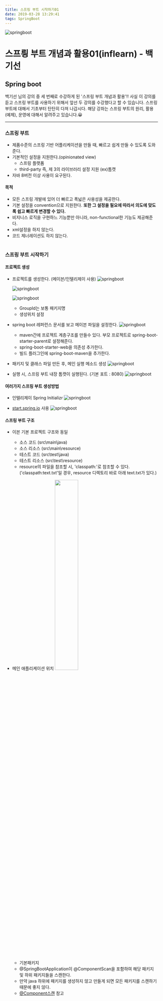 ```yaml
---
title: 스프링 부트 시작하기01
date: 2019-03-28 13:29:41
tags: SpringBoot
---
```

![springboot](images/springboot_logo.png)
# 스프릥 부트 개념과 활용01(inflearn) - 백기선 
## Spring boot

백기선 님의 강의 중 세 번째로 수강하게 된 '스프링 부트 개념과 활용'!!
사실 이 강의를 듣고 스프링 부트를 사용하기 위해서 앞선 두 강의를 수강했다고 할 수 있습니다.
스프링 부트에 대해서 기초부터 탄탄히 다져 나갑시다.
해당 강좌는 스프링 부트의 원리, 활용(예제), 운영에 대해서 알려주고 있습니다.😀

***

### 스프링 부트
- 제품수준의 스프링 기반 어플리케이션을 만들 때, 빠르고 쉽게 만들 수 있도록 도와준다.
- 기본적인 설정을 지원한다.(opinionated view)
    - 스프링 플랫폼
    - third-party 즉, 제 3의 라이브러리 설정 지원 (ex)톰캣
- 자바 8버전 이상 사용이 요구된다.

#### 목적
- 모든 스프링 개발에 있어 더 빠르고 폭넓은 사용성을 제공한다.
- 기본 설정을 convention으로 지원한다.
**또한 그 설정을 필요에 따라서 의도에 맞도록 쉽고 빠르게 변경할 수 있다.**
- 비지니스 로직을 구현하느 기능뿐만 아니라, non-functional한 기능도 제공해준다.
- xml설정을 하지 않는다.
- 코드 제너레이션도 하지 않는다.
<br><br>

### 스프링 부트 시작하기

#### 프로젝트 생성
- 프로젝트를 생성한다. (메이븐/인텔리제이 사용)
    ![springboot](images/springboot/springboot01-1.png)
      
    ![springboot](images/springboot/springboot01-2.png)
        
    ![springboot](images/springboot/springboot01-3.png)
    - GroupId는 보통 패키지명
    - 생성위치 설정
    

- spring boot 레퍼런스 문서를 보고 메이븐 파일을 설정한다.
![springboot](images/springboot/springboot01-4.png)
    - maven간에 프로젝트 계층구조를 만들수 있다.
    부모 프로젝트로 spring-boot-starter-parent로 설정해준다.
    - spring-boot-starter-web을 의존성 추가한다.
    - 빌드 플러그인에 spring-boot-maven을 추가한다.

- 패키지 및 클래스 파일 만든 후, 메인 실행 메소드 생성
![springboot](images/springboot/springboot01-4.png)
    
- 실행 시, 스프링 부트 내장 톰캣이 실행된다. (기본 포트 : 8080)
![springboot](images/springboot/springboot01-6.png)

#### 여러가지 스프링 부트 생성방법
- 인텔리제이 Spring Initializr
![springboot](images/springboot/springboot01-7.png)

- [start.spring.io](https://start.spring.io/) 사용
![springboot](images/springboot/springboot01-8.png)

#### 스프링 부트 구조
- 이븐 기본 프로젝트 구조와 동일
    - 소스 코드 (src\main\java)
    - 소스 리소스 (src\main\resource)
    - 테스트 코드 (src\test\java)
    - 테스트 리소스 (src\test\resource)
    - resource의 파일을 참조할 시, 'classpath:'로 참조할 수 있다.
    ('classpath:text.txt'일 경우, resource 디렉토리 바로 아래 text.txt가 있다.)

- 메인 애플리케이션 위치
    <image src="images/springboot/springboot01-9.png" width="40%"/>
    - 기본패키지
    - @SpringBootApplication이 @ComponentScan을 포함하여 해당 패키지 및 하위 패키지들을 스캔한다.
    - 만약 java 하위에 패키지를 생성하지 않고 만들게 되면 모든 패키지를 스캔하기 때문에 좋지 않다.
    - [@Component스캔](https://cyr9210.github.io/2019/03/20/Spring/springframework-core01/) 참고
<br><br>